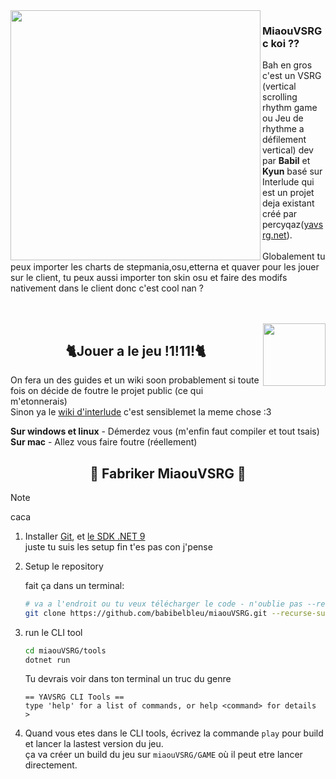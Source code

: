 <img src="https://github.com/babibelbleu/miaouVSRG/blob/master/interlude/src/Resources/default/Textures/logo%5B1x1%5D.png" align="left" height="400">

### MiaouVSRG c koi ??

Bah en gros c'est un VSRG (vertical scrolling rhythm game ou Jeu de rhythme a défilement vertical) dev par **Babil** et **Kyun** basé sur Interlude qui est un projet deja existant créé par percyqaz([yavsrg.net](https://www.yavsrg.net)).
<br/>
<br/>
Globalement tu peux importer les charts de stepmania,osu,etterna et quaver pour les jouer sur le client, tu peux aussi importer ton skin osu et faire des modifs nativement dans le client donc c'est cool nan ?
<br/>

<br/>
<br/>

<img src="https://media1.tenor.com/m/DtD4LZbctTIAAAAC/tamm-cat.jpg" align="right" height="100">
<h2 align="center">🐈Jouer a le jeu !1!11!🐈</h2>

On fera un des guides et un wiki soon probablement si toute fois on décide de foutre le projet public (ce qui m'etonnerais)  
Sinon ya le [wiki d'interlude](https://www.yavsrg.net/interlude/wiki) c'est sensiblemet la meme chose :3 

**Sur windows et linux** - Démerdez vous (m'enfin faut compiler et tout tsais)
<br/>
**Sur mac** - Allez vous faire foutre (réellement)

<h2 align="center">🧱 Fabriker MiaouVSRG 🧱</h2>

> [!Note]
>
> caca

1. Installer [Git](https://git-scm.com/downloads), et [le SDK .NET 9](https://dotnet.microsoft.com/en-us/download/dotnet/9.0)  
juste tu suis les setup fin t'es pas con j'pense

2. Setup le repository

	fait ça dans un terminal:
	```bash
	# va a l'endroit ou tu veux télécharger le code - n'oublie pas --recurse-submodules!
	git clone https://github.com/babibelbleu/miaouVSRG.git --recurse-submodules
	```
	
3. run le CLI tool
	```bash
	cd miaouVSRG/tools
	dotnet run
	```
	Tu devrais voir dans ton terminal un truc du genre
	```
	== YAVSRG CLI Tools ==
	type 'help' for a list of commands, or help <command> for details
	>
	```

4. Quand vous etes dans le CLI tools, écrivez la commande `play` pour build et lancer la lastest version du jeu.  
   ça va créer un build du jeu sur `miaouVSRG/GAME` où il peut etre lancer directement. 

